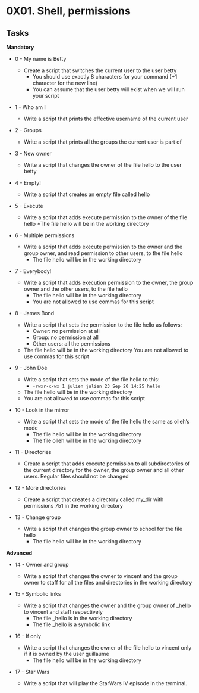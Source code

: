 # 0X01. Shell, permissions #

## Tasks ##

**Mandatory**
* 0 - My name is Betty
	* Create a script that switches the current user to the user betty
		* You should use exactly 8 characters for your command (+1 character for the new line)
		* You can assume that the user betty will exist when we will run your script

* 1 - Who am I
	* Write a script that prints the effective username of the current user

* 2 - Groups
	* Write a script that prints all the groups the current user is part of

* 3 - New owner
	* Write a script that changes the owner of the file hello to the user betty

* 4 - Empty!
	* Write a script that creates an empty file called hello

* 5 - Execute
	* Write a script that adds execute permission to the owner of the file hello
		*The file hello will be in the working directory

* 6 - Multiple permissions
	* Write a script that adds execute permission to the owner and the group owner, and read permission to other users, to the file hello
		* The file hello will be in the working directory

* 7 - Everybody!
	* Write a script that adds execution permission to the owner, the group owner and the other users, to the file hello
		* The file hello will be in the working directory
		* You are not allowed to use commas for this script

* 8 - James Bond
	* Write a script that sets the permission to the file hello as follows:
		* Owner: no permission at all
		* Group: no permission at all
		* Other users: all the permissions
	* The file hello will be in the working directory You are not allowed to use commas for this script

* 9 - John Doe
	* Write a script that sets the mode of the file hello to this:
		* `-rwxr-x-wx 1 julien julien 23 Sep 20 14:25 hello`
	* The file hello will be in the working directory
	* You are not allowed to use commas for this script

* 10 - Look in the mirror
	* Write a script that sets the mode of the file hello the same as olleh’s mode
		* The file hello will be in the working directory
		* The file olleh will be in the working directory

* 11 - Directories
	* Create a script that adds execute permission to all subdirectories of the current directory for the owner, the group owner and all other users. Regular files should not be changed

* 12 - More directories
	* Create a script that creates a directory called my_dir with permissions 751 in the working directory

* 13 - Change group
	* Write a script that changes the group owner to school for the file hello
		* The file hello will be in the working directory

**Advanced**
* 14 - Owner and group
	* Write a script that changes the owner to vincent and the group owner to staff for all the files and directories in the working directory

* 15 - Symbolic links
	* Write a script that changes the owner and the group owner of _hello to vincent and staff respectively
		* The file _hello is in the working directory
		* The file _hello is a symbolic link

* 16 - If only
	* Write a script that changes the owner of the file hello to vincent only if it is owned by the user guillaume
		* The file hello will be in the working directory

* 17 - Star Wars
	* Write a script that will play the StarWars IV episode in the terminal.
